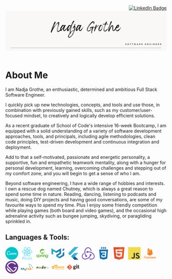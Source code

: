 <div id="badges" align="right">
    <a href="https://www.linkedin.com/in/nadja-grothe/">
        <img src="https://img.shields.io/badge/LinkedIn-blue?logo=linkedin&logoColor=white&style=for-the-badge=plastic" alt="LinkedIn Badge"/>
    </a>

</div>
<div id="header" align="left">
    <img src="./Ivory Grey Minimalist Business LinkedIn Banner-Centered.png" width="max"/>
</div>

<br>

# About Me


I am Nadja Grothe, an enthusiastic, determined and ambitious Full Stack Software Engineer.


I quickly pick up new technologies, concepts, and tools and use those, in combination with previously gained skills, such as my customer/user-focused mindset, to creatively and logically develop efficient solutions. 


As a recent graduate of School of Code's intensive 16-week Bootcamp, I am equipped with a solid understanding of a variety of software development approaches, tools, and principals, including agile methodologies, clean code principles, test-driven development and continuous integration and deployment.


Add to that a self-motivated, passionate and energetic personality, a supportive, fun and empathetic teamwork mentality, along with a hunger for personal development, learning, overcoming challenges and stepping out of my comfort zone, and you will begin to get a sense of who I am.


Beyond software engineering, I have a wide range of hobbies and interests. I own a rescue dog named Chutney, which is always a great reason to spend some time in nature. Reading, dancing, listening to podcasts and music, doing DIY projects and having good conversations, are some of my favourite ways to spend my time. Plus I enjoy some friendly competition while playing games (both board and video games), and the occasional high adrenaline activity such as bungee jumping, skydiving, or paragliding sprinkled in. 

## Languages & Tools:
<div>
  <img src="https://github.com/devicons/devicon/blob/master/icons/canva/canva-original.svg" title="Java" alt="Java" width="40" height="40"/>&nbsp;
  <img src="https://github.com/devicons/devicon/blob/master/icons/react/react-original-wordmark.svg" title="React" alt="React" width="40" height="40"/>&nbsp;
  <img src="https://github.com/devicons/devicon/blob/master/icons/spring/spring-original-wordmark.svg" title="Spring" alt="Spring" width="40" height="40"/>&nbsp;
  <img src="https://github.com/devicons/devicon/blob/master/icons/materialui/materialui-original.svg" title="Material UI" alt="Material UI" width="40" height="40"/>&nbsp;
  <img src="https://github.com/devicons/devicon/blob/master/icons/flutter/flutter-original.svg" title="Flutter" alt="Flutter" width="40" height="40"/>&nbsp;
  <img src="https://github.com/devicons/devicon/blob/master/icons/redux/redux-original.svg" title="Redux" alt="Redux " width="40" height="40"/>&nbsp;
  <img src="https://github.com/devicons/devicon/blob/master/icons/css3/css3-plain-wordmark.svg"  title="CSS3" alt="CSS" width="40" height="40"/>&nbsp;
  <img src="https://github.com/devicons/devicon/blob/master/icons/html5/html5-original.svg" title="HTML5" alt="HTML" width="40" height="40"/>&nbsp;
  <img src="https://github.com/devicons/devicon/blob/master/icons/javascript/javascript-original.svg" title="JavaScript" alt="JavaScript" width="40" height="40"/>&nbsp;
  <img src="https://github.com/devicons/devicon/blob/master/icons/firebase/firebase-plain-wordmark.svg" title="Firebase" alt="Firebase" width="40" height="40"/>&nbsp;
  <img src="https://github.com/devicons/devicon/blob/master/icons/gatsby/gatsby-original.svg" title="Gatsby"  alt="Gatsby" width="40" height="40"/>&nbsp;
  <img src="https://github.com/devicons/devicon/blob/master/icons/mysql/mysql-original-wordmark.svg" title="MySQL"  alt="MySQL" width="40" height="40"/>&nbsp;
  <img src="https://github.com/devicons/devicon/blob/master/icons/nodejs/nodejs-original-wordmark.svg" title="NodeJS" alt="NodeJS" width="40" height="40"/>&nbsp;
  <img src="https://github.com/devicons/devicon/blob/master/icons/amazonwebservices/amazonwebservices-plain-wordmark.svg" title="AWS" alt="AWS" width="40" height="40"/>&nbsp;
  <img src="https://github.com/devicons/devicon/blob/master/icons/git/git-original-wordmark.svg" title="Git" **alt="Git" width="40" height="40"/>
</div>

<!--
**NadjaGrothe/NadjaGrothe** is a ✨ _special_ ✨ repository because its `README.md` (this file) appears on your GitHub profile.

Here are some ideas to get you started:

- 🔭 I’m currently working on ...
- 🌱 I’m currently learning ...
- 👯 I’m looking to collaborate on ...
- 🤔 I’m looking for help with ...
- 💬 Ask me about ...
- 📫 How to reach me: ...
- 😄 Pronouns: ...
- ⚡ Fun fact: ...
-->
